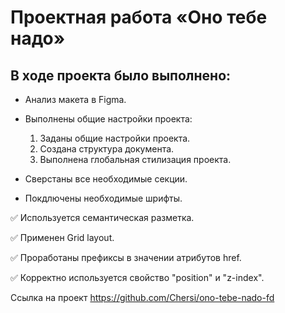 # Проектная работа «Оно тебе надо»

## В ходе проекта было выполнено:
* Анализ макета в Figma.
* Выполнены общие настройки проекта:
    1. Заданы общие настройки проекта.    
    2. Создана структура документа.    
    3. Выполнена глобальная стилизация проекта.    

* Сверстаны все необходимые секции.
* Покдлючены необходимые шрифты.

:white_check_mark: Используется семантическая разметка.

:white_check_mark: Применен Grid layout.

:white_check_mark: Проработаны префиксы в значении атрибутов href.

:white_check_mark: Корректно используется свойство "position" и "z-index".


Ссылка на проект https://github.com/Chersi/ono-tebe-nado-fd
